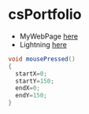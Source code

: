 # csPortfolio

* MyWebPage [here](https://bensonomb.github.io/lightning2/index.html)
* Lightning [here](https://bensonomb.github.io/lightning2/index.html)

```Java
void mousePressed()
{
  startX=0;
  startY=150;
  endX=0;
  endY=150;
}
```
